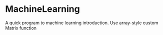 # MachineLearning
A quick program to machine learning introduction. Use array-style custom Matrix function
